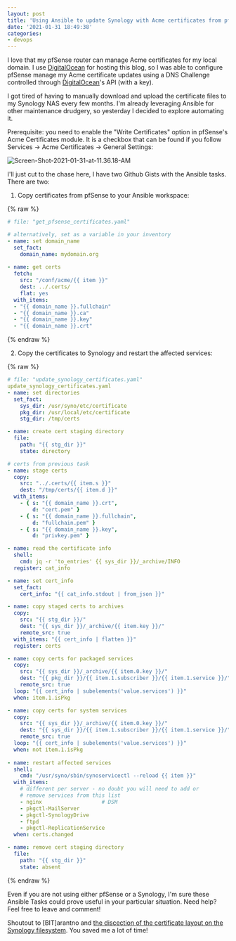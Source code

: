 ```yaml
---
layout: post
title: 'Using Ansible to update Synology with Acme certificates from pfSense Certificate Manager'
date: '2021-01-31 18:49:38'
categories:
- devops
---
```

I love that my pfSense router can manage Acme certificates for my local domain.  I use [DigitalOcean](https://m.do.co/c/9c55dc5264ba) for hosting this blog, so I was able to configure pfSense manage my Acme certificate updates using a DNS Challenge controlled through [DigitalOcean](https://m.do.co/c/9c55dc5264ba)'s API (with a key).

I got tired of having to manually download and upload the certificate files to my Synology NAS every few months.  I'm already leveraging Ansible for other maintenance drudgery, so yesterday I decided to explore automating it.

Prerequisite:  you need to enable the "Write Certificates" option in pfSense's Acme Certificates module.  It is a checkbox that can be found if you follow Services -> Acme Certificates -> General Settings:

![Screen-Shot-2021-01-31-at-11.36.18-AM](https://res.cloudinary.com/thecase/image/upload/q_auto:good/Screen-Shot-2021-01-31-at-11.36.18-AM.png)

I'll just cut to the chase here, I have two Github Gists with the Ansible tasks.  There are two:

1) Copy certificates from pfSense to your Ansible workspace:


{% raw %}
~~~yaml
# file: "get_pfsense_certificates.yaml"

# alternatively, set as a variable in your inventory
- name: set domain_name
  set_fact: 
    domain_name: mydomain.org
  
- name: get certs
  fetch:
    src: "/conf/acme/{{ item }}"
    dest: ../.certs/ 
    flat: yes
  with_items:
  - "{{ domain_name }}.fullchain" 
  - "{{ domain_name }}.ca"
  - "{{ domain_name }}.key"
  - "{{ domain_name }}.crt"
~~~
{% endraw %}

2) Copy the certificates to Synology and restart the affected services:

{% raw %}
~~~yaml
# file: "update_synology_certificates.yaml"
update_synology_certificates.yaml
- name: set directories
  set_fact:
    sys_dir: /usr/syno/etc/certificate
    pkg_dir: /usr/local/etc/certificate
    stg_dir: /tmp/certs

- name: create cert staging directory
  file:
    path: "{{ stg_dir }}"
    state: directory

# certs from previous task
- name: stage certs
  copy:
    src: "../.certs/{{ item.s }}"
    dest: "/tmp/certs/{{ item.d }}"
  with_items:
    - { s: "{{ domain_name }}.crt",
        d: "cert.pem" }
    - { s: "{{ domain_name }}.fullchain", 
        d: "fullchain.pem" }
    - { s: "{{ domain_name }}.key",
        d: "privkey.pem" }

- name: read the certificate info
  shell:
    cmd: jq -r 'to_entries' {{ sys_dir }}/_archive/INFO
  register: cat_info

- name: set cert_info
  set_fact:
    cert_info: "{{ cat_info.stdout | from_json }}"

- name: copy staged certs to archives
  copy:
    src: "{{ stg_dir }}/"
    dest: "{{ sys_dir }}/_archive/{{ item.key }}/"
    remote_src: true
  with_items: "{{ cert_info | flatten }}"
  register: certs

- name: copy certs for packaged services
  copy:
    src: "{{ sys_dir }}/_archive/{{ item.0.key }}/"
    dest: "{{ pkg_dir }}/{{ item.1.subscriber }}/{{ item.1.service }}/"
    remote_src: true
  loop: "{{ cert_info | subelements('value.services') }}"
  when: item.1.isPkg

- name: copy certs for system services
  copy:
    src: "{{ sys_dir }}/_archive/{{ item.0.key }}/"
    dest: "{{ sys_dir }}/{{ item.1.subscriber }}/{{ item.1.service }}/"
    remote_src: true
  loop: "{{ cert_info | subelements('value.services') }}"
  when: not item.1.isPkg
  
- name: restart affected services
  shell:
    cmd: "/usr/syno/sbin/synoservicectl --reload {{ item }}"
  with_items:
    # different per server - no doubt you will need to add or 
    # remove services from this list
    - nginx                   # DSM
    - pkgctl-MailServer
    - pkgctl-SynologyDrive
    - ftpd
    - pkgctl-ReplicationService
  when: certs.changed

- name: remove cert staging directory
  file:
    path: "{{ stg_dir }}"
    state: absent
~~~
{% endraw %}


Even if you are not using either pfSense or a Synology, I'm sure these Ansible Tasks could prove useful in your particular situation.  Need help?  Feel free to leave and comment!

Shoutout to \[BIT\]arantno and [the discection of the certificate layout on the Synology filesystem](https://dokuwiki.bitaranto.ch/doku.php?id=synologyimportcertfrompfsense).  You saved me a lot of time! 
